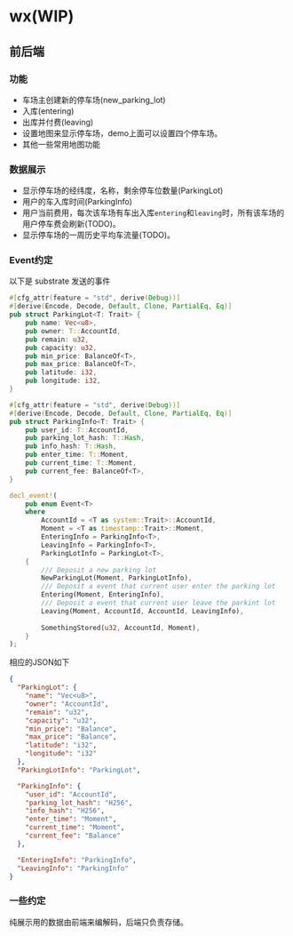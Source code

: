# wx(WIP)

## 前后端

### 功能

- 车场主创建新的停车场(new_parking_lot)
- 入库(entering)
- 出库并付费(leaving)
- 设置地图来显示停车场，demo上面可以设置四个停车场。
- 其他一些常用地图功能

### 数据展示

- 显示停车场的经纬度，名称，剩余停车位数量(ParkingLot)
- 用户的车入库时间(ParkingInfo)
- 用户当前费用，每次该车场有车出入库`entering`和`leaving`时，所有该车场的用户停车费会刷新(TODO)。
- 显示停车场的一周历史平均车流量(TODO)。


### Event约定


以下是 substrate 发送的事件
```rust
#[cfg_attr(feature = "std", derive(Debug))]
#[derive(Encode, Decode, Default, Clone, PartialEq, Eq)]
pub struct ParkingLot<T: Trait> {
    pub name: Vec<u8>,
    pub owner: T::AccountId,
    pub remain: u32,
    pub capacity: u32,
    pub min_price: BalanceOf<T>,
    pub max_price: BalanceOf<T>,
    pub latitude: i32,
    pub longitude: i32,
}

#[cfg_attr(feature = "std", derive(Debug))]
#[derive(Encode, Decode, Default, Clone, PartialEq, Eq)]
pub struct ParkingInfo<T: Trait> {
    pub user_id: T::AccountId,
    pub parking_lot_hash: T::Hash,
    pub info_hash: T::Hash,
    pub enter_time: T::Moment,
    pub current_time: T::Moment,
    pub current_fee: BalanceOf<T>,
}

decl_event!(
    pub enum Event<T>
    where
        AccountId = <T as system::Trait>::AccountId,
        Moment = <T as timestamp::Trait>::Moment,
        EnteringInfo = ParkingInfo<T>,
        LeavingInfo = ParkingInfo<T>,
        ParkingLotInfo = ParkingLot<T>,
    {
        /// Deposit a new parking lot
        NewParkingLot(Moment, ParkingLotInfo),
        /// Deposit a event that current user enter the parking lot
        Entering(Moment, EnteringInfo),
        /// Deposit a event that current user leave the parkint lot
        Leaving(Moment, AccountId, AccountId, LeavingInfo),
        
        SomethingStored(u32, AccountId, Moment),
    }
);
```

相应的JSON如下

```json
{
  "ParkingLot": {
    "name": "Vec<u8>",
    "owner": "AccountId",
    "remain": "u32",
    "capacity": "u32",
    "min_price": "Balance",
    "max_price": "Balance",
    "latitude": "i32",
    "longitude": "i32"
  },
  "ParkingLotInfo": "ParkingLot",

  "ParkingInfo": {
    "user_id": "AccountId",
    "parking_lot_hash": "H256",
    "info_hash": "H256",
    "enter_time": "Moment",
    "current_time": "Moment",
    "current_fee": "Balance"
  },

  "EnteringInfo": "ParkingInfo",
  "LeavingInfo": "ParkingInfo"
}
```

### 一些约定

纯展示用的数据由前端来编解码，后端只负责存储。